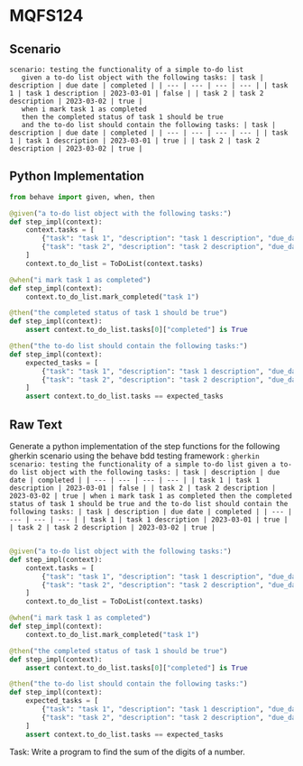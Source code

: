 # MQFS124
## Scenario
```gherkin
scenario: testing the functionality of a simple to-do list 
   given a to-do list object with the following tasks: | task | description | due date | completed | | --- | --- | --- | --- | | task 1 | task 1 description | 2023-03-01 | false | | task 2 | task 2 description | 2023-03-02 | true | 
   when i mark task 1 as completed 
   then the completed status of task 1 should be true 
   and the to-do list should contain the following tasks: | task | description | due date | completed | | --- | --- | --- | --- | | task 1 | task 1 description | 2023-03-01 | true | | task 2 | task 2 description | 2023-03-02 | true |
```


## Python Implementation
```python
from behave import given, when, then

@given("a to-do list object with the following tasks:")
def step_impl(context):
    context.tasks = [
        {"task": "task 1", "description": "task 1 description", "due_date": "2023-03-01", "completed": False},
        {"task": "task 2", "description": "task 2 description", "due_date": "2023-03-02", "completed": True},
    ]
    context.to_do_list = ToDoList(context.tasks)

@when("i mark task 1 as completed")
def step_impl(context):
    context.to_do_list.mark_completed("task 1")

@then("the completed status of task 1 should be true")
def step_impl(context):
    assert context.to_do_list.tasks[0]["completed"] is True

@then("the to-do list should contain the following tasks:")
def step_impl(context):
    expected_tasks = [
        {"task": "task 1", "description": "task 1 description", "due_date": "2023-03-01", "completed": True},
        {"task": "task 2", "description": "task 2 description", "due_date": "2023-03-02", "completed": True},
    ]
    assert context.to_do_list.tasks == expected_tasks
```


## Raw Text
Generate a python implementation of the step functions for the following gherkin scenario using the behave bdd testing framework : ```gherkin scenario: testing the functionality of a simple to-do list given a to-do list object with the following tasks: | task | description | due date | completed | | --- | --- | --- | --- | | task 1 | task 1 description | 2023-03-01 | false | | task 2 | task 2 description | 2023-03-02 | true | when i mark task 1 as completed then the completed status of task 1 should be true and the to-do list should contain the following tasks: | task | description | due date | completed | | --- | --- | --- | --- | | task 1 | task 1 description | 2023-03-01 | true | | task 2 | task 2 description | 2023-03-02 | true | ```



```python from behave import given, when, then

@given("a to-do list object with the following tasks:")
def step_impl(context):
    context.tasks = [
        {"task": "task 1", "description": "task 1 description", "due_date": "2023-03-01", "completed": False},
        {"task": "task 2", "description": "task 2 description", "due_date": "2023-03-02", "completed": True},
    ]
    context.to_do_list = ToDoList(context.tasks)

@when("i mark task 1 as completed")
def step_impl(context):
    context.to_do_list.mark_completed("task 1")

@then("the completed status of task 1 should be true")
def step_impl(context):
    assert context.to_do_list.tasks[0]["completed"] is True

@then("the to-do list should contain the following tasks:")
def step_impl(context):
    expected_tasks = [
        {"task": "task 1", "description": "task 1 description", "due_date": "2023-03-01", "completed": True},
        {"task": "task 2", "description": "task 2 description", "due_date": "2023-03-02", "completed": True},
    ]
    assert context.to_do_list.tasks == expected_tasks
```

Task: Write a program to find the sum of the digits of a number.
